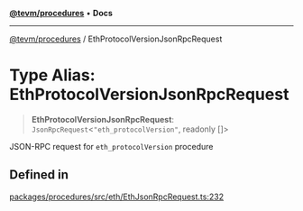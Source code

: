 [**@tevm/procedures**](../README.md) • **Docs**

***

[@tevm/procedures](../globals.md) / EthProtocolVersionJsonRpcRequest

# Type Alias: EthProtocolVersionJsonRpcRequest

> **EthProtocolVersionJsonRpcRequest**: `JsonRpcRequest`\<`"eth_protocolVersion"`, readonly []\>

JSON-RPC request for `eth_protocolVersion` procedure

## Defined in

[packages/procedures/src/eth/EthJsonRpcRequest.ts:232](https://github.com/qbzzt/tevm-monorepo/blob/main/packages/procedures/src/eth/EthJsonRpcRequest.ts#L232)
